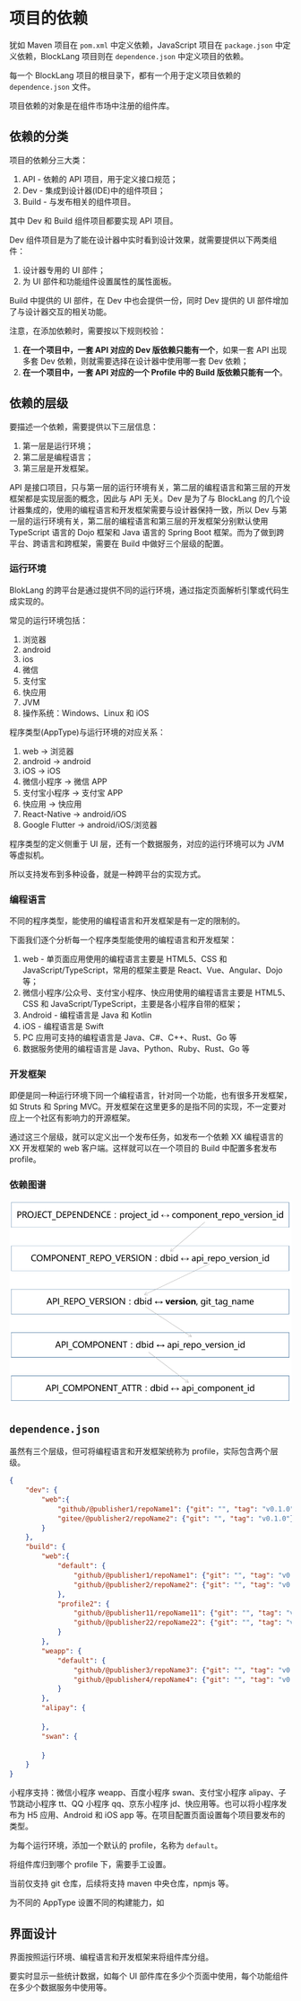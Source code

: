 # 项目的依赖

犹如 Maven 项目在 `pom.xml` 中定义依赖，JavaScript 项目在 `package.json` 中定义依赖，BlockLang 项目则在 `dependence.json` 中定义项目的依赖。

每一个 BlockLang 项目的根目录下，都有一个用于定义项目依赖的 `dependence.json` 文件。

项目依赖的对象是在组件市场中注册的组件库。

## 依赖的分类

项目的依赖分三大类：

1. API - 依赖的 API 项目，用于定义接口规范；
2. Dev - 集成到设计器(IDE)中的组件项目；
3. Build - 与发布相关的组件项目。

其中 Dev 和 Build 组件项目都要实现 API 项目。

Dev 组件项目是为了能在设计器中实时看到设计效果，就需要提供以下两类组件：

1. 设计器专用的 UI 部件；
2. 为 UI 部件和功能组件设置属性的属性面板。

Build 中提供的 UI 部件，在 Dev 中也会提供一份，同时 Dev 提供的 UI 部件增加了与设计器交互的相关功能。

注意，在添加依赖时，需要按以下规则校验：

1. **在一个项目中，一套 API 对应的 Dev 版依赖只能有一个**，如果一套 API 出现多套 Dev 依赖，则就需要选择在设计器中使用哪一套 Dev 依赖；
1. **在一个项目中，一套 API 对应的一个 Profile 中的 Build 版依赖只能有一个**。

## 依赖的层级

要描述一个依赖，需要提供以下三层信息：

1. 第一层是运行环境；
2. 第二层是编程语言；
3. 第三层是开发框架。

API 是接口项目，只与第一层的运行环境有关，第二层的编程语言和第三层的开发框架都是实现层面的概念，因此与 API 无关。Dev 是为了与 BlockLang 的几个设计器集成的，使用的编程语言和开发框架需要与设计器保持一致，所以 Dev 与第一层的运行环境有关，第二层的编程语言和第三层的开发框架分别默认使用 TypeScript 语言的 Dojo 框架和 Java 语言的 Spring Boot 框架。而为了做到跨平台、跨语言和跨框架，需要在 Build 中做好三个层级的配置。

### 运行环境

BlokLang 的跨平台是通过提供不同的运行环境，通过指定页面解析引擎或代码生成实现的。

常见的运行环境包括：

1. 浏览器
2. android
3. ios
4. 微信
5. 支付宝
6. 快应用
7. JVM
8. 操作系统：Windows、Linux 和 iOS

程序类型(AppType)与运行环境的对应关系：

1. web -> 浏览器
2. android -> android
3. iOS -> iOS
4. 微信小程序 -> 微信 APP
5. 支付宝小程序 -> 支付宝 APP
6. 快应用 -> 快应用
7. React-Native -> android/iOS
8. Google Flutter -> android/iOS/浏览器

程序类型的定义侧重于 UI 层，还有一个数据服务，对应的运行环境可以为 JVM 等虚拟机。

所以支持发布到多种设备，就是一种跨平台的实现方式。

### 编程语言

不同的程序类型，能使用的编程语言和开发框架是有一定的限制的。

下面我们逐个分析每一个程序类型能使用的编程语言和开发框架：

1. web - 单页面应用使用的编程语言主要是 HTML5、CSS 和 JavaScript/TypeScript，常用的框架主要是 React、Vue、Angular、Dojo 等；
2. 微信小程序/公众号、支付宝小程序、快应用使用的编程语言主要是 HTML5、CSS 和 JavaScript/TypeScript，主要是各小程序自带的框架；
3. Android - 编程语言是 Java 和 Kotlin
4. iOS - 编程语言是 Swift
5. PC 应用可支持的编程语言是 Java、C#、C++、Rust、Go 等
6. 数据服务使用的编程语言是 Java、Python、Ruby、Rust、Go 等

### 开发框架

即便是同一种运行环境下同一个编程语言，针对同一个功能，也有很多开发框架，如 Struts 和 Spring MVC。开发框架在这里更多的是指不同的实现，不一定要对应上一个社区有影响力的开源框架。

通过这三个层级，就可以定义出一个发布任务，如发布一个依赖 XX 编程语言的 XX 开发框架的 web 客户端。这样就可以在一个项目的 Build 中配置多套发布 profile。

### 依赖图谱

![依赖图谱](./images/project-dependence-1.png)

## `dependence.json`

虽然有三个层级，但可将编程语言和开发框架统称为 profile，实际包含两个层级。

```json
{
    "dev": {
        "web":{
            "github/@publisher1/repoName1": {"git": "", "tag": "v0.1.0"},
            "gitee/@publisher2/repoName2": {"git": "", "tag": "v0.1.0"}
        }
    },
    "build": {
        "web":{
            "default": {
                "github/@publisher1/repoName1": {"git": "", "tag": "v0.1.0"},
                "github/@publisher2/repoName2": {"git": "", "tag": "v0.1.0"}
            },
            "profile2": {
                "github/@publisher11/repoName11": {"git": "", "tag": "v0.1.0"},
                "github/@publisher22/repoName22": {"git": "", "tag": "v0.1.0"}
            }
        },
        "weapp": {
            "default": {
                "github/@publisher3/repoName3": {"git": "", "tag": "v0.1.0"},
                "github/@publisher4/repoName4": {"git": "", "tag": "v0.1.0"}
            }
        },
        "alipay": {

        },
        "swan": {

        }
    }
}
```

小程序支持：微信小程序 weapp、百度小程序 swan、支付宝小程序 alipay、子节跳动小程序 tt、QQ 小程序 qq、京东小程序 jd、快应用等。也可以将小程序发布为 H5 应用、Android 和 iOS app 等。在项目配置页面设置每个项目要发布的类型。

为每个运行环境，添加一个默认的 profile，名称为 `default`。

将组件库归到哪个 profile 下，需要手工设置。

当前仅支持 git 仓库，后续将支持 maven 中央仓库，npmjs 等。

为不同的 AppType 设置不同的构建能力，如

## 界面设计

界面按照运行环境、编程语言和开发框架来将组件库分组。

要实时显示一些统计数据，如每个 UI 部件库在多少个页面中使用，每个功能组件在多少个数据服务中使用等。
